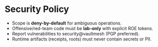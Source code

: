 # Security Policy

- Scope is **deny-by-default** for ambiguous operations.
- Offensive/red-team code must be **lab-only** with explicit ROE tokens.
- Report vulnerabilities to security@vaultmesh (PGP preferred).
- Runtime artifacts (receipts, roots) must never contain secrets or PII.
